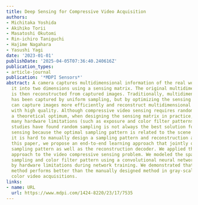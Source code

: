 ```yaml
---
title: Deep Sensing for Compressive Video Acquisition
authors:
- Michitaka Yoshida
- Akihiko Torii
- Masatoshi Okutomi
- Rin-ichiro Taniguchi
- Hajime Nagahara
- Yasushi Yagi
date: '2023-01-01'
publishDate: '2025-04-05T07:36:40.240616Z'
publication_types:
- article-journal
publication: '*MDPI Sensors*'
abstract: A camera captures multidimensional information of the real world by convolving
  it into two dimensions using a sensing matrix. The original multidimensional information
  is then reconstructed from captured images. Traditionally, multidimensional information
  has been captured by uniform sampling, but by optimizing the sensing matrix, we
  can capture images more efficiently and reconstruct multidimensional information
  with high quality. Although compressive video sensing requires random sampling as
  a theoretical optimum, when designing the sensing matrix in practice, there are
  many hardware limitations (such as exposure and color filter patterns). Existing
  studies have found random sampling is not always the best solution for compressive
  sensing because the optimal sampling pattern is related to the scene context, and
  it is hard to manually design a sampling pattern and reconstruction algorithm. In
  this paper, we propose an end-to-end learning approach that jointly optimizes the
  sampling pattern as well as the reconstruction decoder. We applied this deep sensing
  approach to the video compressive sensing problem. We modeled the spatio–temporal
  sampling and color filter pattern using a convolutional neural network constrained
  by hardware limitations during network training. We demonstrated that the proposed
  method performs better than the manually designed method in gray-scale video and
  color video acquisitions.
links:
- name: URL
  url: https://www.mdpi.com/1424-8220/23/17/7535
---
```

